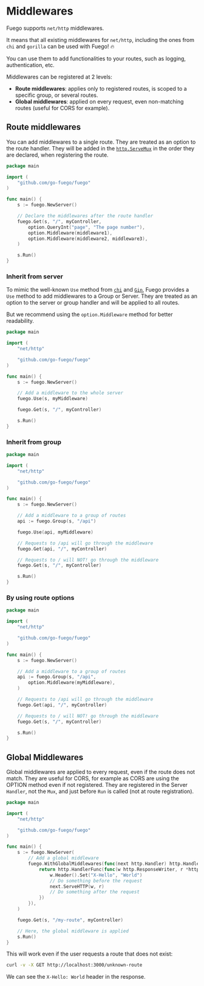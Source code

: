 # Middlewares

Fuego supports `net/http` middlewares.

It means that all existing middlewares for `net/http`,
including the ones from `chi` and `gorilla` can be used with Fuego! :fire:

You can use them to add functionalities to your routes, such as logging,
authentication, etc.

Middlewares can be registered at 2 levels:

- **Route middlewares**: applies only to registered routes, is scoped to a specific group, or several routes.
- **Global middlewares**: applied on every request, even non-matching routes (useful for CORS for example).

## Route middlewares

You can add middlewares to a single route.
They are treated as an option to the route handler.
They will be added in the [`http.ServeMux`](https://pkg.go.dev/net/http#ServeMux) in the order they are declared, when registering the route.

```go title="main.go" showLineNumbers {13-14}
package main

import (
	"github.com/go-fuego/fuego"
)

func main() {
	s := fuego.NewServer()

	// Declare the middlewares after the route handler
	fuego.Get(s, "/", myController,
		option.QueryInt("page", "The page number"),
		option.Middleware(middleware1),
		option.Middleware(middleware2, middleware3),
	)

	s.Run()
}
```

### Inherit from server

To mimic the well-known `Use` method from [`chi`](https://pkg.go.dev/github.com/go-chi/chi/v5#Mux.Use) and [`Gin`](https://pkg.go.dev/github.com/gin-gonic/gin#Engine.Use), Fuego provides a `Use` method to add middlewares to a Group or Server. They are treated as an option to the server or group handler and will be applied to all routes.

But we recommend using the `option.Middleware` method for better readability.

```go title="main.go" showLineNumbers
package main

import (
	"net/http"

	"github.com/go-fuego/fuego"
)

func main() {
	s := fuego.NewServer()

	// Add a middleware to the whole server
	fuego.Use(s, myMiddleware)

	fuego.Get(s, "/", myController)

	s.Run()
}
```

### Inherit from group

```go title="main.go" showLineNumbers
package main

import (
	"net/http"

	"github.com/go-fuego/fuego"
)

func main() {
	s := fuego.NewServer()

	// Add a middleware to a group of routes
	api := fuego.Group(s, "/api")

	fuego.Use(api, myMiddleware)

	// Requests to /api will go through the middleware
	fuego.Get(api, "/", myController)

	// Requests to / will NOT! go through the middleware
	fuego.Get(s, "/", myController)

	s.Run()
}
```

### By using route options

```go title="main.go" showLineNumbers
package main

import (
	"net/http"

	"github.com/go-fuego/fuego"
)

func main() {
	s := fuego.NewServer()

	// Add a middleware to a group of routes
	api := fuego.Group(s, "/api",
		option.Middleware(myMiddleware),
	)

	// Requests to /api will go through the middleware
	fuego.Get(api, "/", myController)

	// Requests to / will NOT! go through the middleware
	fuego.Get(s, "/", myController)

	s.Run()
}
```

## Global Middlewares

Global middlewares are applied to every request, even if the route does not match.
They are useful for CORS, for example as CORS are using the OPTION method even if not registered.
They are registered in the Server `Handler`, not the `Mux`, and just before
`Run` is called (not at route registration).

```go title="main.go" showLineNumbers
package main

import (
	"net/http"

	"github.com/go-fuego/fuego"
)

func main() {
	s := fuego.NewServer(
		// Add a global middleware
		fuego.WithGlobalMiddlewares(func(next http.Handler) http.Handler {
			return http.HandlerFunc(func(w http.ResponseWriter, r *http.Request) {
				w.Header().Set("X-Hello", "World")
				// Do something before the request
				next.ServeHTTP(w, r)
				// Do something after the request
			})
		}),
	)

	fuego.Get(s, "/my-route", myController)

	// Here, the global middleware is applied
	s.Run()
}
```

This will work even if the user requests a route that does not exist:

```bash
curl -v -X GET http://localhost:3000/unknown-route
```

We can see the `X-Hello: World` header in the response.
